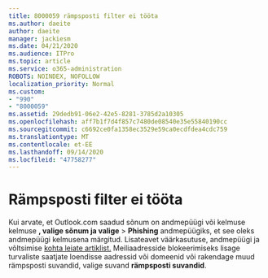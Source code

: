 ```yaml
---
title: 8000059 rämpsposti filter ei tööta
ms.author: daeite
author: daeite
manager: jackiesm
ms.date: 04/21/2020
ms.audience: ITPro
ms.topic: article
ms.service: o365-administration
ROBOTS: NOINDEX, NOFOLLOW
localization_priority: Normal
ms.custom:
- "990"
- "8000059"
ms.assetid: 29dedb91-06e2-42e5-8281-3785d2a10305
ms.openlocfilehash: aff7b1f7d4f857c7480de08540e35e55840190cc
ms.sourcegitcommit: c6692ce0fa1358ec3529e59ca0ecdfdea4cdc759
ms.translationtype: MT
ms.contentlocale: et-EE
ms.lasthandoff: 09/14/2020
ms.locfileid: "47758277"
---
```

# <a name="spam-filter-not-working"></a>Rämpsposti filter ei tööta

Kui arvate, et Outlook.com saadud sõnum on andmepüügi või kelmuse kelmuse **, valige sõnum ja valige** \> **Phishing** andmepüügiks, et see oleks andmepüügi kelmusena märgitud. Lisateavet väärkasutuse, andmepüügi ja võltsimise [kohta leiate artiklist.](https://support.office.com/article/0d882ea5-eedc-4bed-aebc-079ffa1105a3?wt.mc_id=Office_Outlook_com_Alchemy) Meiliaadresside blokeerimiseks lisage turvaliste saatjate loendisse aadressid või domeenid või rakendage muud rämpsposti suvandid, valige suvand **rämpsposti suvandid**.
  